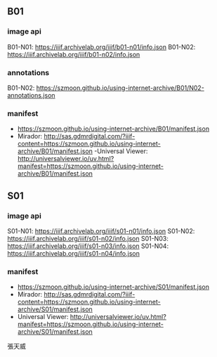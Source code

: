 ## B01

### image api

B01-N01: https://iiif.archivelab.org/iiif/b01-n01/info.json
B01-N02: https://iiif.archivelab.org/iiif/b01-n02/info.json

### annotations

B01-N02: https://szmoon.github.io/using-internet-archive/B01/N02-annotations.json

### manifest

- https://szmoon.github.io/using-internet-archive/B01/manifest.json
- Mirador: http://sas.gdmrdigital.com/?iiif-content=https://szmoon.github.io/using-internet-archive/B01/manifest.json
  -Universal Viewer: http://universalviewer.io/uv.html?manifest=https://szmoon.github.io/using-internet-archive/B01/manifest.json

## S01

### image api

S01-N01: https://iiif.archivelab.org/iiif/s01-n01/info.json
S01-N02: https://iiif.archivelab.org/iiif/s01-n02/info.json
S01-N03: https://iiif.archivelab.org/iiif/s01-n03/info.json
S01-N04: https://iiif.archivelab.org/iiif/s01-n04/info.json

### manifest

- https://szmoon.github.io/using-internet-archive/S01/manifest.json
- Mirador: http://sas.gdmrdigital.com/?iiif-content=https://szmoon.github.io/using-internet-archive/S01/manifest.json
- Universal Viewer: http://universalviewer.io/uv.html?manifest=https://szmoon.github.io/using-internet-archive/S01/manifest.json

張天威

